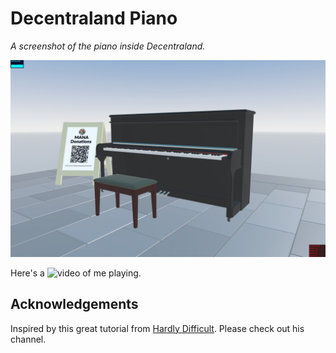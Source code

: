 # Decentraland Piano

_A screenshot of the piano inside Decentraland._

![ScreenShot](https://github.com/takJohn/decentraland-piano/blob/master/88-keys-piano.jpg)

Here's a ![video](https://vimeo.com/288196835) of me playing.

## Acknowledgements

Inspired by this great tutorial from [Hardly Difficult](https://www.youtube.com/watch?v=_K8FUg0dl0c). Please check out his channel.
